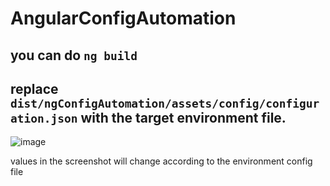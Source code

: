 # AngularConfigAutomation

## you can do ``ng build``

## replace ``dist/ngConfigAutomation/assets/config/configuration.json`` with the target environment file.

![image](https://user-images.githubusercontent.com/3953155/127877954-ba339aca-982c-41f6-88a8-93054a6d3e74.png)

values in the screenshot will change according to the environment config file
